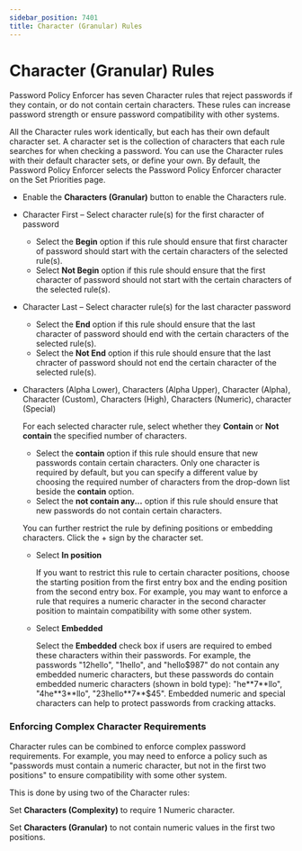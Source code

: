 ```yaml
---
sidebar_position: 7401
title: Character (Granular) Rules
---
```


# Character (Granular) Rules

Password Policy Enforcer has seven Character rules that reject passwords if they contain, or do not contain certain characters. These rules can increase password strength or ensure password compatibility with other systems.

All the Character rules work identically, but each has their own default character set. A character set is the collection of characters that each rule searches for when checking a password. You can use the Character rules with their default character sets, or define your own. By default, the Password Policy Enforcer selects the Password Policy Enforcer character on the Set Priorities page.

* Enable the **Characters (Granular)** button to enable the Characters rule.
* Character First – Select character rule(s) for the first character of password

  * Select the **Begin** option if this rule should ensure that first character of password should start with the certain characters of the selected rule(s).
  * Select **Not Begin** option if this rule should ensure that the first character of password should not start with the certain characters of the selected rule(s).
* Character Last – Select character rule(s) for the last character password

  * Select the **End** option if this rule should ensure that the last character of password should end with the certain characters of the selected rule(s).
  * Select the **Not End** option if this rule should ensure that the last chracter of password should not end the certain character of the selected rule(s).
* Characters (Alpha Lower), Characters (Alpha Upper), Character (Alpha), Character (Custom), Characters (High), Characters (Numeric), character (Special)

  For each selected character rule, select whether they **Contain** or **Not contain** the specified number of characters.

  * Select the **contain** option if this rule should ensure that new passwords contain certain characters. Only one character is required by default, but you can specify a different value by choosing the required number of characters from the drop-down list beside the **contain** option.
  * Select the **not contain any...** option if this rule should ensure that new passwords do not contain certain characters.

  You can further restrict the rule by defining positions or embedding characters. Click the + sign by the character set.

  * Select **In position**

    If you want to restrict this rule to certain character positions, choose the starting position from the first entry box and the ending position from the second entry box. For example, you may want to enforce a rule that requires a numeric character in the second character position to maintain compatibility with some other system.
  * Select **Embedded**

    Select the **Embedded** check box if users are required to embed these characters within their passwords. For example, the passwords "12hello", "1hello", and "hello$987" do not contain any embedded numeric characters, but these passwords do contain embedded numeric characters (shown in bold type): "he**7**llo", "4he**3**llo", "23hello**7**$45". Embedded numeric and special characters can help to protect passwords from cracking attacks.

### Enforcing Complex Character Requirements

Character rules can be combined to enforce complex password requirements. For example, you may need to enforce a policy such as "passwords must contain a numeric character, but not in the first two positions" to ensure compatibility with some other system.

This is done by using two of the Character rules:

Set **Characters (Complexity)** to require 1 Numeric character.

Set **Characters (Granular)** to not contain numeric values in the first two positions.